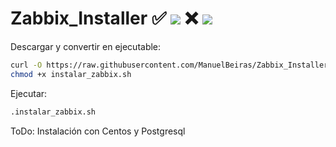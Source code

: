 # Zabbix_Installer ✅ ![](https://progress-bar.dev/90/?title=Ubuntu) ❌ ![](https://progress-bar.dev/10/?title=Centos)

Descargar y convertir en ejecutable:

```bash
curl -O https://raw.githubusercontent.com/ManuelBeiras/Zabbix_Installer/main/instalar_Zabbix.sh
chmod +x instalar_zabbix.sh
```
Ejecutar:

```sh
.instalar_zabbix.sh
```
ToDo: Instalación con Centos y Postgresql
